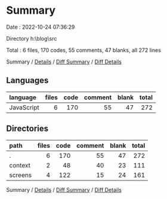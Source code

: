 # Summary

Date : 2022-10-24 07:36:29

Directory h:\\blog\\src

Total : 6 files,  170 codes, 55 comments, 47 blanks, all 272 lines

Summary / [Details](details.md) / [Diff Summary](diff.md) / [Diff Details](diff-details.md)

## Languages
| language | files | code | comment | blank | total |
| :--- | ---: | ---: | ---: | ---: | ---: |
| JavaScript | 6 | 170 | 55 | 47 | 272 |

## Directories
| path | files | code | comment | blank | total |
| :--- | ---: | ---: | ---: | ---: | ---: |
| . | 6 | 170 | 55 | 47 | 272 |
| context | 2 | 48 | 40 | 23 | 111 |
| screens | 4 | 122 | 15 | 24 | 161 |

Summary / [Details](details.md) / [Diff Summary](diff.md) / [Diff Details](diff-details.md)
